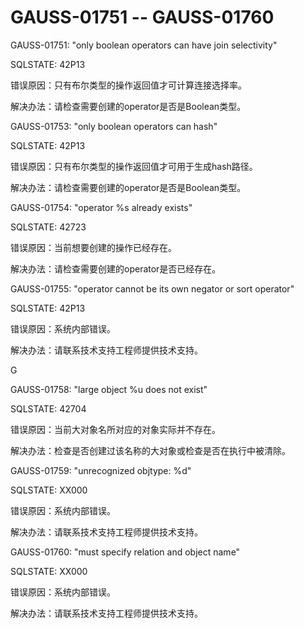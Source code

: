 # GAUSS-01751 -- GAUSS-01760<a name="ZH-CN_TOPIC_0302072929"></a>

GAUSS-01751: "only boolean operators can have join selectivity"

SQLSTATE: 42P13

错误原因：只有布尔类型的操作返回值才可计算连接选择率。

解决办法：请检查需要创建的operator是否是Boolean类型。

GAUSS-01753: "only boolean operators can hash"

SQLSTATE: 42P13

错误原因：只有布尔类型的操作返回值才可用于生成hash路径。

解决办法：请检查需要创建的operator是否是Boolean类型。

GAUSS-01754: "operator %s already exists"

SQLSTATE: 42723

错误原因：当前想要创建的操作已经存在。

解决办法：请检查需要创建的operator是否已经存在。

GAUSS-01755: "operator cannot be its own negator or sort operator"

SQLSTATE: 42P13

错误原因：系统内部错误。

解决办法：请联系技术支持工程师提供技术支持。

G

GAUSS-01758: "large object %u does not exist"

SQLSTATE: 42704

错误原因：当前大对象名所对应的对象实际并不存在。

解决办法：检查是否创建过该名称的大对象或检查是否在执行中被清除。

GAUSS-01759: "unrecognized objtype: %d"

SQLSTATE: XX000

错误原因：系统内部错误。

解决办法：请联系技术支持工程师提供技术支持。

GAUSS-01760: "must specify relation and object name"

SQLSTATE: XX000

错误原因：系统内部错误。

解决办法：请联系技术支持工程师提供技术支持。
